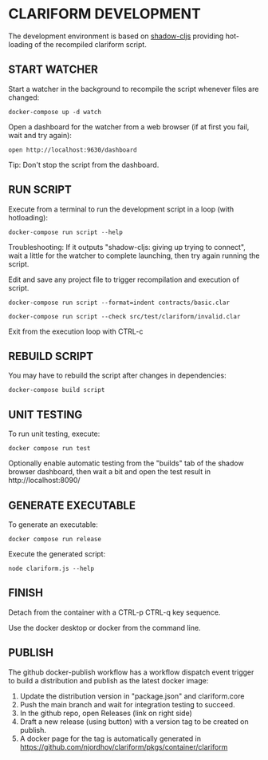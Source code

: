 # CLARIFORM DEVELOPMENT

The development environment is based on [shadow-cljs](https://github.com/thheller/shadow-cljs)
providing hot-loading of the recompiled clariform script.

## START WATCHER

Start a watcher in the background to recompile the script whenever files are changed:

```
docker-compose up -d watch
```

Open a dashboard for the watcher from a web browser (if at first you fail, wait and try again):

```
open http://localhost:9630/dashboard
```

Tip: Don't stop the script from the dashboard.

## RUN SCRIPT

Execute from a terminal to run the development script in a loop (with hotloading):

```
docker-compose run script --help
```

Troubleshooting: If it outputs "shadow-cljs: giving up trying to connect", wait 
a little for the watcher to complete launching, then try again running the script. 

Edit and save any project file to trigger recompilation and execution of script.

```
docker-compose run script --format=indent contracts/basic.clar
```

```
docker-compose run script --check src/test/clariform/invalid.clar
```

Exit from the execution loop with CTRL-c

## REBUILD SCRIPT 

You may have to rebuild the script after changes in dependencies:

```
docker-compose build script
```

## UNIT TESTING 

To run unit testing, execute:

```
docker compose run test
```

Optionally enable automatic testing from the "builds" tab of the shadow browser 
dashboard, then wait a bit and open the test result in http://localhost:8090/

## GENERATE EXECUTABLE

To generate an executable:

```
docker compose run release
```

Execute the generated script:

```
node clariform.js --help
```

## FINISH

Detach from the container with a CTRL-p CTRL-q key sequence.

Use the docker desktop or docker from the command line.

## PUBLISH 

The github docker-publish workflow has a workflow dispatch event trigger 
to build a distribution and publish as the latest docker image:

1. Update the distribution version in "package.json" and clariform.core
2. Push the main branch and wait for integration testing to succeed.
3. In the github repo, open Releases (link on right side)
4. Draft a new release (using button) with a version tag to be created on publish.
5. A docker page for the tag is automatically generated in
   https://github.com/njordhov/clariform/pkgs/container/clariform


